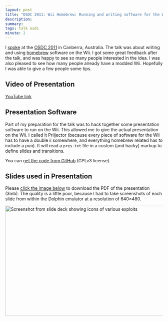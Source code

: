 ```yaml
---
layout: post
title: "OSDC 2011: Wii Homebrew: Running and writing software for the Wii"
description: 
summary: 
tags: talk osdc
minute: 2
---
```


I [spoke](https://web.archive.org/web/20120115125428/http://2011.osdc.com.au/schedule/#wiihomebrewrunnin) at the [OSDC 2011](https://web.archive.org/web/20120114223236/http://2011.osdc.com.au/) in Canberra, Australia.
The talk was about writing and using [homebrew](http://wiibrew.org/wiki/Glossary#H) software on the Wii. I got some great feedback after the talk, and was happy to see so many people interested in the idea.
I was also pleased to see how many people already have a modded Wii.
Hopefully I was able to give a few people some tips.

## Video of Presentation

[YouTube link](https://youtu.be/D03wx9Uz8IY)

## Presentation Software

Part of my preparation for the talk was to hack together some presentation software to run on the Wii.
This allowed me to give the actual presentation on the Wii.
I called it Priijector (because every piece of software for the Wii has to have a double ii somewhere, and everything homebrew related has to include a pun).
It will read a `pres.txt` file in a custom (and hacky) markup to define slides and transitions.

You can [get the code from GitHub](https://github.com/pserwylo/Priijector) (GPLv3 license).

## Slides used in Presentation

Please [click the image below](/archive/talks/osdc/2011/pres.pdf) to download the PDF of the presentation (3mb). The quality is a little poor, because I had to take screenshots of each slide from within the Dolphin emulator at a resolution of 640×480.

[<img class="border" src="/assets/images/osdc-2011-thumb.png" alt="Screenshot from slide deck showing icons of various exploits" width="533" height="352">](/archive/talks/osdc/2011/pres.pdf)
